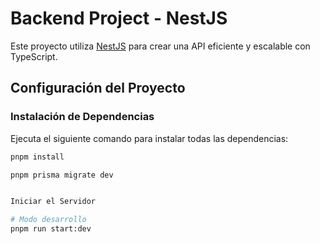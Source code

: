 # Backend Project - NestJS

Este proyecto utiliza [NestJS](https://nestjs.com) para crear una API eficiente y escalable con TypeScript.

## Configuración del Proyecto

### Instalación de Dependencias

Ejecuta el siguiente comando para instalar todas las dependencias:

```bash
pnpm install

pnpm prisma migrate dev


Iniciar el Servidor

# Modo desarrollo
pnpm run start:dev
```
